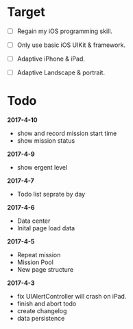 # Target

- [ ]  Regain my iOS programming skill.
- [ ] Only use basic iOS UIKit & framework.
- [ ] Adaptive iPhone & iPad.
- [ ] Adaptive Landscape & portrait.


# Todo

**2017-4-10**

* show and record mission start time
* show mission status

**2017-4-9**

* show ergent level

**2017-4-7**

* Todo list seprate by day

**2017-4-6**

* Data center
* Inital page load data

**2017-4-5**

* Repeat mission
* Mission Pool 
* New page structure

**2017-4-3**

* fix UIAlertController will crash on iPad.
* finish and abort todo
* create changelog
* data persistence

